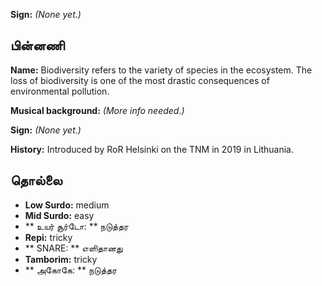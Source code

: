 **Sign:** *(None yet.)*

## பின்னணி

**Name:** Biodiversity refers to the variety of species in the ecosystem. The
loss of biodiversity is one of the most drastic consequences of environmental
pollution.

**Musical background:** *(More info needed.)*

**Sign:** *(None yet.)*

**History:** Introduced by RoR Helsinki on the TNM in 2019 in Lithuania.

## தொல்லை

* **Low Surdo:** medium
* **Mid Surdo:** easy
* ** உயர் சூர்டோ: ** நடுத்தர
* **Repi:** tricky
* ** SNARE: ** எளிதானது
* **Tamborim:** tricky
* ** அகோகே: ** நடுத்தர
